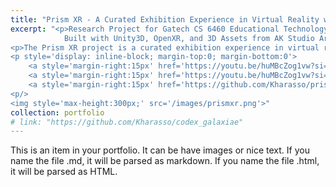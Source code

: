 ```yaml
---
title: "Prism XR - A Curated Exhibition Experience in Virtual Reality with Peer Annotation Features and Virtual Guides for Art and Archaeology Classes"
excerpt: "<p>Research Project for Gatech CS 6460 Educational Technology, 2024<br/>
            Built with Unity3D, OpenXR, and 3D Assets from AK Studio Art<p/>
<p>The Prism XR project is a curated exhibition experience in virtual reality (VR) for art and archaeology education with features designed for the enhancement of interactivity and collaborative learning. The project integrates peer annotations and a virtual exhibition guide to augment educational experiences. The peer annotation features are intended for facilitating visitor critiques and comments pivotal in fostering a dialog between the curator and the audience and a dialogue between the visitors in art and archaeology education, which are demonstrated to have positive impacts on the learning motivations and learning outcomes. The virtual exhibition guide is intended to address the issue of isolation in the virtual exhibition space and to increase interactivity in the virtual curatorial experiences.<p/>
<p style='display: inline-block; margin-top:0; margin-bottom:0'>
    <a style='margin-right:15px' href='https://youtu.be/huMBcZog1vw?si=d9XENP5UiNAZ2gc8'>Paper (arXiv)<a/>
    <a style='margin-right:15px' href='https://youtu.be/huMBcZog1vw?si=d9XENP5UiNAZ2gc8'>Demo Video<a/>
    <a style='margin-right:15px' href='https://github.com/Kharasso/prismxr'>Project Repo<a/>
<p/>
<img style='max-height:300px;' src='/images/prismxr.png'>"
collection: portfolio
# link: "https://github.com/Kharasso/codex_galaxiae"
---
```


This is an item in your portfolio. It can be have images or nice text. If you name the file .md, it will be parsed as markdown. If you name the file .html, it will be parsed as HTML. 
